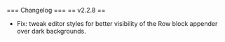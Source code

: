=== Changelog ===
== v2.2.8 ==
- Fix: tweak editor styles for better visibility of the Row block appender over dark backgrounds.
